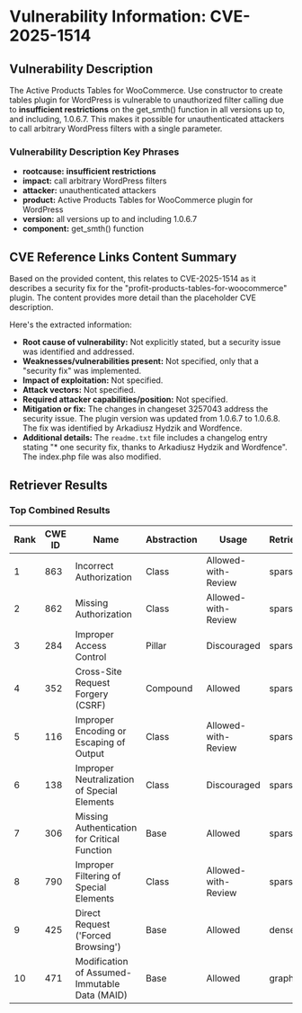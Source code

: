 # Vulnerability Information: CVE-2025-1514

## Vulnerability Description
The Active Products Tables for WooCommerce. Use constructor to create tables plugin for WordPress is vulnerable to unauthorized filter calling due to **insufficient restrictions** on the get_smth() function in all versions up to, and including, 1.0.6.7. This makes it possible for unauthenticated attackers to call arbitrary WordPress filters with a single parameter.

### Vulnerability Description Key Phrases
- **rootcause:** **insufficient restrictions**
- **impact:** call arbitrary WordPress filters
- **attacker:** unauthenticated attackers
- **product:** Active Products Tables for WooCommerce plugin for WordPress
- **version:** all versions up to and including 1.0.6.7
- **component:** get_smth() function

## CVE Reference Links Content Summary
Based on the provided content, this relates to CVE-2025-1514 as it describes a security fix for the "profit-products-tables-for-woocommerce" plugin. The content provides more detail than the placeholder CVE description.

Here's the extracted information:

* **Root cause of vulnerability:** Not explicitly stated, but a security issue was identified and addressed.
* **Weaknesses/vulnerabilities present:** Not specified, only that a "security fix" was implemented.
* **Impact of exploitation:** Not specified.
* **Attack vectors:** Not specified.
* **Required attacker capabilities/position:** Not specified.
* **Mitigation or fix:** The changes in changeset 3257043 address the security issue. The plugin version was updated from 1.0.6.7 to 1.0.6.8. The fix was identified by Arkadiusz Hydzik and Wordfence.
* **Additional details:** The `readme.txt` file includes a changelog entry stating "* one security fix, thanks to Arkadiusz Hydzik and Wordfence". The index.php file was also modified.

## Retriever Results

### Top Combined Results

| Rank | CWE ID | Name | Abstraction | Usage  | Retrievers | Individual Scores |
|------|--------|------|-------------|-------|------------|-------------------|
| 1 | 863 | Incorrect Authorization | Class | Allowed-with-Review | sparse | 0.347 |
| 2 | 862 | Missing Authorization | Class | Allowed-with-Review | sparse | 0.342 |
| 3 | 284 | Improper Access Control | Pillar | Discouraged | sparse | 0.339 |
| 4 | 352 | Cross-Site Request Forgery (CSRF) | Compound | Allowed | sparse | 0.337 |
| 5 | 116 | Improper Encoding or Escaping of Output | Class | Allowed-with-Review | sparse | 0.334 |
| 6 | 138 | Improper Neutralization of Special Elements | Class | Discouraged | sparse | 0.333 |
| 7 | 306 | Missing Authentication for Critical Function | Base | Allowed | sparse | 0.332 |
| 8 | 790 | Improper Filtering of Special Elements | Class | Allowed-with-Review | sparse | 0.328 |
| 9 | 425 | Direct Request ('Forced Browsing') | Base | Allowed | dense | 0.437 |
| 10 | 471 | Modification of Assumed-Immutable Data (MAID) | Base | Allowed | graph | 0.003 |

